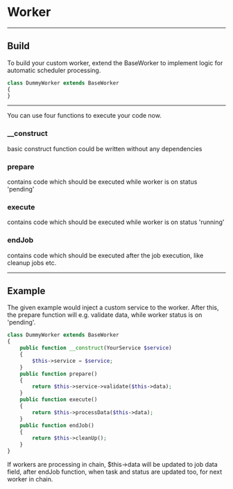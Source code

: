 # Worker

***

## Build

To build your custom worker, extend the BaseWorker to implement logic for automatic scheduler processing.

```php
class DummyWorker extends BaseWorker
{
}
```

***

You can use four functions to execute your code now. 

### __construct

basic construct function could be written without any dependencies

### prepare

contains code which should be executed while worker is on status 'pending'

### execute

contains code which should be executed while worker is on status 'running'

### endJob

contains code which should be executed after the job execution, like cleanup jobs etc.

***

## Example

The given example would inject a custom service to the worker. After this, the prepare function will e.g. validate data, while worker status is on 'pending'.

```php
class DummyWorker extends BaseWorker
{
    public function __construct(YourService $service)
    {
        $this->service = $service;
    }
    public function prepare()
    {
        return $this->service->validate($this->data);
    }
    public function execute()
    {
        return $this->processData($this->data);
    }
    public function endJob()
    {
        return $this->cleanUp();
    }
}
```

If workers are processing in chain, $this->data will be updated to job data field, after endJob function, when task and status are updated too, for next worker in chain.